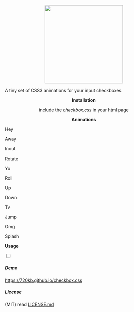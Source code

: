 <p align="center">
<img src="https://raw.githubusercontent.com/720kb/checkbox.css/gh-pages/logo.png" width="250"/>
</p>
<p align="center" style="text-align:center">

A tiny set of CSS3 animations for your input checkboxes.

</p>

<p align="center" style="text-align:center">
<b>Installation</b>
</p>
<p align="center" style="text-align:center">
include the <i>checkbox.css</i> in your html page
</p>

<p align="center" style="text-align:center">
<b>Animations</b>
</p>

Hey

Away

Inout

Rotate

Yo

Roll

Up

Down

Tv

Jump

Omg

Splash



<p align="center" style="text-align:center">

<b>Usage</b>

</p>

<p align="center" style="text-align:center">

<pre><input type="checkbox" class="checkbox-splash"/></pre>

</p>


##### Demo

https://720kb.github.io/checkbox.css

##### License

(MIT) read [LICENSE.md](https://github.com/720kb/checkbox.css/blob/gh-pages/LICENSE.md "license")

